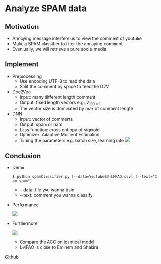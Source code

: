 # Analyze SPAM data

## Motivation
* Annoying message interfere us to view the comment of youtube
* Make a SPAM classifier to filter the annoying comment
* Eventually, we will retrieve a pure social media

## Implement
* Preprocessing
    + Use encoding UTF-8 to read the data
    + Split the comment by space to feed the D2V
* Doc2Vec
    + Input: many different length comment
    + Output: fixed length vectors e.g. $V_{100\times1}$
    + The vector size is dominated by max of comment length
* DNN
    + Input: vector of comments
    + Output: spam or ham
    + Loss function: cross entropy of sigmoid
    + Optimizer: Adaptive Moment Estimation
    + Tuning the parameters e.g. batch size, learning rate
![](https://i.imgur.com/Ls8nA82.png)

## Conclusion
* Demo  

    ```
    $ python spamClassifier.py [--data=Youtube03-LMFAO.csv] [--text="I am spam"]
    ```
    + --data: file you wanna train
    + --text: comment you wanna classify
* Performance

    ![](https://i.imgur.com/t88ermQ.png)

* Furthermore

    ![](https://i.imgur.com/itOAsfC.png)

    + Compare the ACC on identical model 
    + LMFAO is close to Eminem and Shakira

[Github](https://github.com/boom85423/spam)